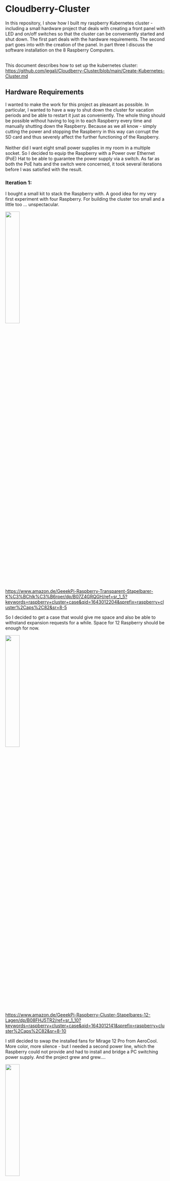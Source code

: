 # Cloudberry-Cluster
In this repository, I show how I built my raspberry Kubernetes cluster - including a small hardware project that deals with creating a front panel with LED and on/off switches so that the cluster can be conveniently started and shut down. The first part deals with the hardware requirements. The second part goes into with the creation of the panel. In part three I discuss the software installation on the 8 Raspberry Computers.<br/><br/>

This document describes how to set up the kubernetes cluster: https://github.com/jegali/Cloudberry-Cluster/blob/main/Create-Kubernetes-Cluster.md

## Hardware Requirements
I wanted to make the work for this project as pleasant as possible. In particular, I wanted to have a way to shut down the cluster for vacation periods and be able to restart it just as conveniently. The whole thing should be possible without having to log in to each Raspberry every time and manually shutting down the Raspberry. Because as we all know - simply cutting the power and stopping the Raspberry in this way can corrupt the SD card and thus severely affect the further functioning of the Raspberry.<br/><br/>
Neither did I want eight small power supplies in my room in a multiple socket. So I decided to equip the Raspberry with a Power over Ethernet (PoE) Hat to be able to guarantee the power supply via a switch. As far as both the PoE hats and the switch were concerned, it took several iterations before I was satisfied with the result. 

### Iteration 1:
I bought a small kit to stack the Raspberry with. A good idea for my very first experiment with four Raspberry. For building the cluster too small and a little too ... unspectacular. <br/>

<img src="https://m.media-amazon.com/images/I/71bLVe56y6L._AC_SL1490_.jpg" width="30%">

https://www.amazon.de/GeeekPi-Raspberry-Transparent-Stapelbarer-K%C3%BChlk%C3%B6rper/dp/B07Z4GRQGH/ref=sr_1_5?keywords=raspberry+cluster+case&qid=1643012204&sprefix=raspberry+cluster%2Caps%2C82&sr=8-5

So I decided to get a case that would give me space and also be able to withstand expansion requests for a while. Space for 12 Raspberry should be enough for now.

<img src="https://m.media-amazon.com/images/I/61qsgLvszbL._AC_SL1000_.jpg" width="30%">

https://www.amazon.de/GeeekPi-Raspberry-Cluster-Stapelbares-12-Lagen/dp/B08FHJ5TR2/ref=sr_1_10?keywords=raspberry+cluster+case&qid=1643012141&sprefix=raspberry+cluster%2Caps%2C82&sr=8-10

I still decided to swap the installed fans for Mirage 12 Pro from AeroCool. More color, more silence  - but I needed a second power line, which the Raspberry could not provide and had to install and bridge a PC switching power supply. And the project grew and grew....

<img src="https://m.media-amazon.com/images/I/81AKTs583dL._AC_SL1500_.jpg" width="30%">

https://www.amazon.de/AeroCool-MIRAGE12PRO-L%C3%BCfter-120mm-ger%C3%A4uschlos/dp/B08DL4J4C7/ref=sr_1_1?keywords=mirage%2B12%2Bpro&qid=1643012711&sprefix=mirage%2B12%2B%2Caps%2C70&sr=8-1&th=1

Now the PoE hats came into play. I bought 8 PoE Hats from Waveshare - really great little parts. Unfortunately I had not considered the height, so I could only use 6 of the 12 slots in my cluster enclosure

<img src="https://m.media-amazon.com/images/I/61C2zig-gHL._AC_SL1500_.jpg" width="30%">

https://www.amazon.de/Waveshare-HAT-Raspberry-PoE-Switched-Mode/dp/B07H95Z21P/ref=sr_1_3?__mk_de_DE=%C3%85M%C3%85%C5%BD%C3%95%C3%91&crid=IX115247RQS3&keywords=waveshare%2Bpoe&qid=1643014362&sprefix=waveshare%2Bpoe%2Caps%2C55&sr=8-3&th=1

So I gave it a try with the original PoE hats from Raspberry. So finally all Raspberry fit again in the cluster case.

<img src="https://m.media-amazon.com/images/I/71mCQZq9z6L._AC_SL1500_.jpg" width="30%">

https://www.amazon.de/Raspberry-Pi-Foundation-PoE-Netzteil/dp/B07GR9XQJH/ref=sr_1_4?keywords=raspberry+poe+hat&qid=1643014446&sprefix=raspberry+poe%2Caps%2C63&sr=8-4

But what I couldn't overlook at this stage of my project: the GPIO pins are not passed through, so there would be no way to attach a status LED and/or an on/off switch....
So I invested again and bought more PoE Hats. This time again from Waveshare, but with (mostly) free access to the GPIO strip. Mostly because exactly pin 3 and pin 4 were covered by the hat again, which I saw too late...

<img src="https://m.media-amazon.com/images/I/61zjM9eo4mS._AC_SL1500_.jpg" width="30%">

https://www.amazon.de/PoE-HAT-802-3af-Konform-DC-Ausgang-Offiziellen/dp/B092VVFKWT/ref=sr_1_1_sspa?__mk_de_DE=%C3%85M%C3%85%C5%BD%C3%95%C3%91&crid=33QX069WCZ6KI&keywords=raspberry%2Bpoe%2Bhat&qid=1643014707&sprefix=raspberry%2Bpoe%2Bhat%2Caps%2C71&sr=8-1-spons&smid=A3CMRZVKHXMDH4&spLa=ZW5jcnlwdGVkUXVhbGlmaWVyPUExUzJXTlJaMEJYNkhRJmVuY3J5cHRlZElkPUEwNDgyOTY0MUNaUkJRR1YxQ0pSTiZlbmNyeXB0ZWRBZElkPUEwNjQyODQ1M0JNVUJaT0oyUFFFOCZ3aWRnZXROYW1lPXNwX2F0ZiZhY3Rpb249Y2xpY2tSZWRpcmVjdCZkb05vdExvZ0NsaWNrPXRydWU&th=1

As a result, I restructured the project a little bit. The PoE-capable but unmanaged Netgear switch I bought was replaced with a managed switch. However, the switches with 16 ports become outrageously expensive, I have unfortunately no comparison, but may also be due to the current supply shortages due to the corona pandemic. In any case, I purchased a switch from Zyxel, which meets my needs for now. 8 PoE ports and two ports that can be used as uplink. My security-savvy heart started beating a little irregularly when I read in the manual that the credentials are admin and 1234. 2022...

<img src="https://m.media-amazon.com/images/I/61o-iMe7XvL._AC_SL1000_.jpg" width="30%">

https://www.amazon.de/gp/product/B0189ZRSMK/ref=ppx_yo_dt_b_asin_image_o06_s00?ie=UTF8&th=1

As mentioned before, I didn't want to have 8 switching power supplies lying around in my study, and from my older experiments with Raspberry I only remembered rigid, unbendable network cables, so for this experiment I equipped myself with flat, PoE capable, network cables.

<img src="https://m.media-amazon.com/images/I/61cXt0r2+1L._AC_SL1300_.jpg" width="30%">

https://www.amazon.de/gp/product/B08R3YRPMB/ref=ppx_yo_dt_b_search_asin_image?ie=UTF8&psc=1


## Infrastructure
After the decision for the hardware was made, it was time to implement the architecture. The image below shows the infrastructure of the project. 

The Raspberry were installed with ubuntu and cloned eight times. I'll go into the installation process in a bit more detail in a moment. After that, the Raspberrys were individually connected to the switch, the hostname was set, the IP was assigned via my Fritzbox and the basic structure of the cluster is ready for use.

![Infrastructure](/images/cloudberry-infrastructure.png)


## Raspberry Installation
I equipped each Raspberry with a 128GB SD card to be ready for the future. However, the disadvantage of a card of this size is also obvious - if the card is to be cloned, it just takes a little longer. In my case, it took about 1 hour to read the card, and then about 40 minutes to flash each additional instance. With eight cards, it can take a day.
By and large, I followed this website for the basic installation:

![Ubuntu Install](/images/ubuntu-1.png)

https://ubuntu.com/tutorials/how-to-install-ubuntu-desktop-on-raspberry-pi-4#1-overview

The website does a good job, including introducing Raspberry's imaging tool, which should definitely be used. The trick with the SSH file unfortunately did not work for me, but it may also be that this approach does not work under ubuntu in general, since the OpenSSH server still needs to be post-installed.

The guided installation should be carried out in any case to the end - because here you can directly assign a user account and password, make country-specific settings, give the computer a name and update the system to the latest version. Of course, you can also do this 8 times in a row or quasi-parallel - but since you need a screen and a keyboard, you would have to reconnect all the time. This way, an installation can be performed and then the SD card can be cloned.

For cloning I recommend the software Win32 Disk Imager, which can be downloaded and installed at the link below. In principle, this works exactly like the Pi Imager, but can also create images.

![win32diskimager](/images/win32diskimager.png)

https://sourceforge.net/projects/win32diskimager/

The operation of the software is very intuitive, so I'll skip a tutorial at this point. But before the SD card can be cloned, some software should be installed so that the individual Raspberry can be controlled headless after the cloning process - i.e. without using an external keyboard, monitor and mouse. 

## Installing additional software
After installing and configuring the basic system, I installed an OpenSSH server so that I can continue the rest of the installation steps from my PC. On the freshly installed system, open a console and install SSH through

```bash
sudo apt-get install openssh-server
```

You will be asked for the password of the user you created in the installation process. The installation routine has automatically added this to the Sudoer group. This can be convenient, but it can also be a security risk. Decide for yourself whether you want to keep your user in this group. A system boot should not be necessary after installation, so you can connect directly to the Raspberry via ssh or Putty or any other software of your choice. After successfully logging in to the ubuntu system, you can now bring it up to date. Use these commands to do this:

```bash
sudo apt-get update
sudo apt-get upgrade
```

Personally, I get along well with ssh as a command line, but sometimes it still makes sense to administrate via a graphical interface. To be able to do this, I have additionally installed xrdp on the Raspberry. To do this, execute these commands in the console:

```bash
sudo apt install xrdp
sudo adduser xrdp ssl-cert
sudo systemctl restart xrdp
sudo ufw allow 3389
sudo apt install xfce4
```

Now you have to edit the file /etc/xrdp/startwm.sh to change the desktop system from gnome to xfce4 which is absolutely sufficient and more performant through RDP sessions.

```bash
sudo nano /etc/xrdp/startwm.sh
```

Find these lines and comment them out with a "#"

```bash
test -x /etc/X11/Xsession && exec /etc/X11/Xsession 
exec /bin/sh /etc/X11/Xsession 
```

then add

```bash
startxfce
```

instead. Save the file, exit nano and restart the system by typing the command

```bash
sudo reboot now
```

If you are using windows, start you Remote Desktop Protocol and connect to your machine's IP. The user is the user you created during the installation process. The terminal may not start when you select it from the menu. This is usually because gnome-terminal is still entered as the default terminal. But this is not a big problem. Connect again via ssh and enter 

```bash
sudo update-alternatives –config x-terminal-emulator
```

at the console. Choose xfce and quit. Restart the rdp connection and you should be fine.

To be able to monitor the Raspberry, I still installed my health module. Please follow the instructions in this repository:

https://github.com/jegali/HealthPi

To make sure the GPIO pins will repond correctly when addressed, I installed the new LGPIO library:

```bash
sudo apt install python3-lgpio
```

If you want to install k3s on the nodes (and we want) you can find the command on the K3s website. Be sure to have curl installed!

```bash
sudo apt install curl
```

Ubuntu admitted they have a bug in the current release preventing the node to get active. Thankfully there is a package that can be installed. Please be patient, it will take some time to install, to backup and to reboot:

```bash
sudo apt install linux-modules-extra-raspi
sudo reboot
```


curl -sfL https://get.k3s.io | sh -
# Check for Ready node,
takes maybe 30 seconds
k3s kubectl get node
```

## Changes to the firmware to make the hardware panel work
The really interesting problems always occur when you think you have everything installed. So I had connected my hardware panel to the Raspberry, but the LEDs did not light up. After a long research I then found out that by default under Ubuntu 21 the Serial Console is disabled - via this communicates GPIO pin 14 (TxD), and there is also the LED connected. The solution to the mystery: The line enable_uart=1 must be added to the file /boot/firmware/config.txt

```bash
[all]
kernel=vmlinuz
enable_uart=1
cmdline=cmdline.txt
initramfs initrd.img followkernel
```

Attention: In a Raspian installation you will find the config.txt file directly in the /boot directory. This directory and the file also exist under ubuntu - but you have to adjust the version under /boot/firmware!


## Customization on any device
This brings us to the end of the installation of Ubuntu. Now the SD card can be cloned and inserted into the other Raspberry. I recommend - to avoid confusion - to boot each Raspberry one after the other and to set the name on the command line:

```bash
sudo hostnamectl set-hostname minion01 
```

Luckily, I did not had to set the IP settings in ubuntu but could use my fritzBox Interface, so this concludes the preparation for the cluster installation.


# Building of the Hardware Panel
As discussed earlier, I wanted to build a Hardware Panel to show the Raspberry's status and to be able to conveniently power on/off the devices. The following picture shows the panel in action.

![panel-1](/images/panel-1.png)

For the creation of the panel again some hardware was necessary. I needed an aluminum strip, some pushbuttons, LEDs, the necessary series resistors, cables and sockets for the LEDs.

In times of pandemic and closed stores, amazon is really a winner, so of course it's no surprise when I bought the components there. Aluminum strips are there in all colors and shapes, I chose a strip 40x20x1000mm, which still had to be cut to size afterwards

<img src="https://m.media-amazon.com/images/I/51Kr8StbFMS._AC_SL1500_.jpg" width="30%">

https://www.amazon.de/gp/product/B003ZUL9S4/ref=ppx_yo_dt_b_search_asin_image?ie=UTF8&psc=1

I bought light emitting diodes directly together with resistors, after I had calculated the required series resistance. This complete package left nothing to be desired

<img src="https://m.media-amazon.com/images/I/71PhkLcEYJL._AC_SL1001_.jpg" width="30%">

https://www.amazon.de/gp/product/B07YWX42RJ/ref=ppx_yo_dt_b_search_asin_image?ie=UTF8&psc=1

To be able to fit the LEDs well, I treated myself to some more sockets

<img src="https://m.media-amazon.com/images/I/61Q4f5NAAgL._AC_SL1001_.jpg" width="30%">

https://www.amazon.de/gp/product/B075H9GJHF/ref=ppx_yo_dt_b_search_asin_image?ie=UTF8&psc=1

I found the necessary buttons to switch on and off here

<img src="https://m.media-amazon.com/images/I/61sPc1mLqTL._AC_SL1000_.jpg" width="30%">

https://www.amazon.de/gp/product/B081JJBN4G/ref=ppx_yo_dt_b_search_asin_image?ie=UTF8&psc=1

Of course, for tinkering you still need a soldering iron, ideally with a third hand and a little solder. But I see this rather as basic equipment and do not want to post more links here.

Using CorelDraw - a program I've been using for at least 30 years - I then drew and printed a layout of the switches and LEDs

![cluster-panel](/images/panel-2.png)

Fixed with scotch tape on the aluminum bar, the holes for the drilling could then be made with a center punch. Unfortunately, I didn't have much experience with machining aluminum, and using the metal drill available to me didn't produce the desired results.

![cluster-panel](/images/panel-3.jpg)

A visit to youTube Academy showed me that I should use a step drill. So ordered another step drill from Amazon and re-drilled the holes. And lo and behold - this time the holes were round and usable.

<img src="https://m.media-amazon.com/images/I/71I6Hbm5WkL._AC_SL1500_.jpg" width="30%">

https://www.amazon.de/gp/product/B001Q3LY1E/ref=ppx_yo_dt_b_search_asin_image?ie=UTF8&psc=1

![cluster-panel](/images/panel-4.jpg)

The last time I soldered was about 30 years ago - accordingly, the first solder joint was also directly cold and broke. Here, too, a visit to the youTube Academy was worthwhile to refresh my rusty knowledge. After a few tentative attempts, soldering worked quite well again.

![cluster-panel](/images/panel-5.jpg)

And so it did not take long until the panel was completely soldered and assembled in front of me. 

![cluster-panel](/images/panel-6.jpg)

## Calculation of the resistor for the circuit

What I also didn't remember was the calculation of the series resistor for the LED circuit. So that I do not forget it this time again, I write down the procedure here.

The task is to make an LED light up on a Raspberry Pi. This is not very difficult. We need an LED (no matter what color), a resistor whose value still has to be calculated, a Raspberry Pi, preferably a plug-in board and connecting cables from the GPIO pins to the plug-in board.


In principle, you should never connect an LED directly between 3.3 V and GND. This can work well, but it does not have to. You have to know that LEDs have a fixed operating voltage, which is below 3.3 V and it also needs a current limiter, because otherwise they draw too much current, which causes them to self-destruct. Both the voltage and the current are controlled by a series resistor, the value of which depends on the excess voltage and the desired current through the light emitting diode.
It is also necessary to take into account that an LED has two different poles. So you have to pay attention to how around the LED is installed in the circuit.

In the following we will deal with how the LED is polarized and how the series resistor is calculated.

![cluster-panel](/images/circuit-panel-gpio.gif)

For the LED to light up, the GPIO "internal" must be switched to "high" (1). Only then a current flows through the LED.
To calculate the forward resistance we need two values. One value is the forward voltage U_F of the LED and the other value is the forward current I_F of the LED. Normally you can get these values from the datasheet of the LED.
If you don't have the data sheet of the LED or these values are unknown, then you have to find them out by experimenting.

We use an LED with 2.0 V and 20 mA (0.02 A) as an example. However, the 20 mA is the maximum value. This LED also lights up at 10 mA. Not quite as bright, but sufficiently visible. Therefore we take a value of 10 mA for the LED forward current.

![cluster-panel](/images/calculate-resistor.png)

The series resistance is calculated using Ohm's law. Here, a voltage is divided by the current, resulting in a resistor value. The voltage that must drop across the resistor is the total voltage (3.3 V) minus the LED forward voltage (2.0 V). The result (1.3 V) is divided by the LED forward current (10 mA) to get the value for the series resistor (130 Ohm).
Now, unfortunately, this value is not available as a component, so you have to take a slightly smaller or larger value. According to the E-series E12 the next smaller value is 120 Ohm. The next larger value is 150 Ohm. As a rule, one takes the larger value. I took a resistor value of 220 Ohm.

How to connect an LED correctly? Typically, the two connecting wires of an LED are of different lengths. The longer of the two is the anode (positive pole). The shorter one is the cathode (negative pole).
Easy to remember: The plus sign has one more dash than the minus sign, making the wire slightly longer. Also, most LEDs are flattened on the minus side, like a minus, or the "K" of the cathode.

With the circuit symbol, you can remember it like this. There, the circuit symbol has the shape of the letter "K" because of the crossbar. The triangle is similar to the letter "A". In the case of the crossbar, the terminal is the cathode and on the other side is the anode. The anode points away from the positive pole to the negative pole, indicating the direction of current. From plus to minus. And thus the anode is connected to the positive pole and the cathode to the negative pole.
